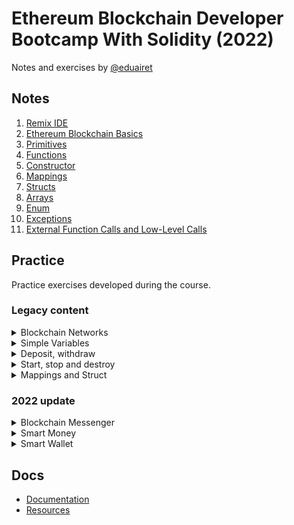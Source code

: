 # Ethereum Blockchain Developer Bootcamp With Solidity (2022)

Notes and exercises by [@eduairet](https://github.com/eduairet)

## Notes

1. [Remix IDE](./notes/remix.md)
2. [Ethereum Blockchain Basics](./notes/blockchain-basics.md)
3. [Primitives](./notes/primitives.md)
4. [Functions](./notes/functions.md)
5. [Constructor](./notes/constructor.md)
6. [Mappings](./notes/mappings.md)
7. [Structs](./notes/structs.md)
8. [Arrays](./notes/arrays.md)
9. [Enum](./notes/enum.md)
10. [Exceptions](./notes/exceptions.md)
11. [External Function Calls and Low-Level Calls](./notes/low-level-calls.md)

## Practice

Practice exercises developed during the course.

### Legacy content

<details>
  <summary>Blockchain Networks</summary>

-   #### [FirstSmartContract.sol](./contracts/FirstSmartContract.sol)

    -   JavaScript VM(London) deploy 0xd9145CCE52D386f254917e481eB44e9943F39138
        ![JavaScript VM](./util/images/javaScriptVM.png)
    -   Deployment: [0x8346f00379d30Dc3bf7D069C96a65ec6B30ac0EF](https://ropsten.etherscan.io/address/0x8346f00379d30Dc3bf7D069C96a65ec6B30ac0EF)
    -   Web3 Provider deployment 0x3dc61BFDa63a4FbA5C9bB5C20a99c97cecb90a9a
        ![JavaScript VM](./util/images/web3provider.png)

</details>

<details>
  <summary>Simple Variables</summary>

-   #### [Variables.sol](./contracts/Variables.sol)
-   #### [RollOver7.sol](./contracts/RollOver7.sol)
-   #### [RollOver8.sol](./contracts/RollOver8.sol)

</details>

<details>
  <summary>Deposit, withdraw</summary>

-   #### [SendMoneyExample.sol](./contracts/SendMoneyExample.sol)

</details>

<details>
  <summary>Start, stop and destroy</summary>

-   #### [StartStopUpdateExample.sol](./contracts/StartStopUpdateExample.sol)

</details>

<details>
  <summary>Mappings and Struct</summary>

-   #### [SimpleMappingExample.sol](./contracts/SimpleMappingExample.sol)
-   #### [MappingStructExample.sol](./contracts/MappingStructExample.sol)

</details>

### 2022 update

<details>
  <summary>Blockchain Messenger</summary>

-   #### [BlockchainMessenger.sol](./contracts/BlockchainMessenger.sol)

    -   [Reference](https://ethereum-blockchain-developer.com/2022-02-solidity-basics-blockchain-messenger/10-the-blockchain-messenger/)

</details>

<details>
  <summary>Smart Money</summary>

-   #### [SmartMoney.sol](./contracts/SmartMoney.sol)

    -   Deployment: [0x3e3a243eCd1D7651D99c34A1E65f3f52Af0f3D0D](https://mumbai.polygonscan.com/address/0x3e3a243eCd1D7651D99c34A1E65f3f52Af0f3D0D)
    -   [Reference](https://ethereum-blockchain-developer.com/2022-03-deposit-withdrawals/11-the-smart-money-implementation/)

</details>

<details>
  <summary>Smart Wallet</summary>

-   #### [SmartWallet.sol](./contracts/SmartWallet.sol)

    -   Deployment: [0xA560bCF0cA02147a69B6C5338803a75bbe5C8121](https://mumbai.polygonscan.com/address/0xA560bCF0cA02147a69B6C5338803a75bbe5C8121)
    -   [Reference](https://ethereum-blockchain-developer.com/2022-04-smart-wallet/09-the-smart-contract-wallet/)

</details>

## Docs

-   [Documentation](https://ethereum-blockchain-developer.com/)
-   [Resources](https://docs.google.com/spreadsheets/d/1OO06RZ7vw8-Hij8ZxB68FaRYRtQEz3GifnLDNwW8sTs/edit#gid=1051902784)
